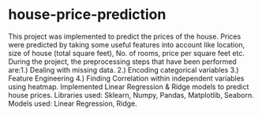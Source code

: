 # house-price-prediction
This project was implemented to predict the prices of the house. Prices were predicted by taking some useful features into account like location, size of house (total square feet), No. of rooms, price per square feet etc. During the project, the preprocessing steps that have been performed are:1.) Dealing with missing data. 2.) Encoding categorical variables 3.) Feature Engineering 4.) Finding Correlation within independent variables using heatmap. Implemented Linear Regression &amp; Ridge models to predict house prices. Libraries used: Sklearn, Numpy, Pandas, Matplotlib, Seaborn. Models used: Linear Regression, Ridge.
